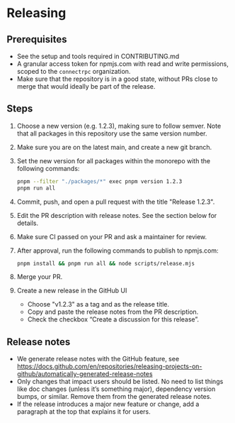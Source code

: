 # Releasing

## Prerequisites

- See the setup and tools required in CONTRIBUTING.md
- A granular access token for npmjs.com with read and write permissions, scoped
  to the `connectrpc` organization.
- Make sure that the repository is in a good state, without PRs close to merge
  that would ideally be part of the release.

## Steps

1. Choose a new version (e.g. 1.2.3), making sure to follow semver. Note that all
   packages in this repository use the same version number.
2. Make sure you are on the latest main, and create a new git branch.
3. Set the new version for all packages within the monorepo with the following
   commands:

   ```bash
   pnpm --filter "./packages/*" exec pnpm version 1.2.3
   pnpm run all
   ```

4. Commit, push, and open a pull request with the title "Release 1.2.3".
5. Edit the PR description with release notes. See the section below for details.
6. Make sure CI passed on your PR and ask a maintainer for review.
7. After approval, run the following commands to publish to npmjs.com:

   ```bash
   pnpm install && pnpm run all && node scripts/release.mjs
   ```

8. Merge your PR.
9. Create a new release in the GitHub UI
   - Choose "v1.2.3" as a tag and as the release title.
   - Copy and paste the release notes from the PR description.
   - Check the checkbox “Create a discussion for this release”.

## Release notes

- We generate release notes with the GitHub feature, see
  <https://docs.github.com/en/repositories/releasing-projects-on-github/automatically-generated-release-notes>
- Only changes that impact users should be listed. No need to list things like
  doc changes (unless it’s something major), dependency version bumps, or similar.
  Remove them from the generated release notes.
- If the release introduces a major new feature or change, add a paragraph at the
  top that explains it for users.
